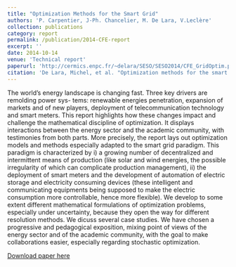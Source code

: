 ```yaml
---
title: "Optimization Methods for the Smart Grid"
authors: 'P. Carpentier, J-Ph. Chancelier, M. De Lara, V.Leclère'
collection: publications
category: report
permalink: /publication/2014-CFE-report
excerpt: ''
date: 2014-10-14
venue: 'Technical report'
paperurl: 'http://cermics.enpc.fr/~delara/SESO/SESO2014/CFE_GridOptim.pdf'
citation: 'De Lara, Michel, et al. "Optimization methods for the smart grid." Report commissioned by the Conseil Français de l’Energie, Ecole des Ponts ParisTech (2014).'
---
```

The world’s energy landscape is changing fast. Three key drivers are remolding power sys-
tems: renewable energies penetration, expansion of markets and of new players, deployment
of telecommunication technology and smart meters. This report highlights how these changes
impact and challenge the mathematical discipline of optimization. It displays interactions
between the energy sector and the academic community, with testimonies from both parts.
More precisely, the report lays out optimization models and methods especially adapted
to the smart grid paradigm. This paradigm is characterized by i) a growing number of
decentralized and intermittent means of production (like solar and wind energies, the possible
irregularity of which can complicate production management), ii) the deployment of smart
meters and the development of automation of electric storage and electricity consuming
devices (these intelligent and communicating equipments being supposed to make the electric
consumption more controllable, hence more flexible). We develop to some extent different
mathematical formulations of optimization problems, especially under uncertainty, because
they open the way for different resolution methods. We dicuss several case studies.
We have chosen a progressive and pedagogical exposition, mixing point of views of the
energy sector and of the academic community, with the goal to make collaborations easier,
especially regarding stochastic optimization.

[Download paper here](../files/papers/2014-CFE-report.pdf)

